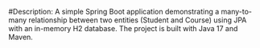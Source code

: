 #Description:
A simple Spring Boot application demonstrating a many-to-many relationship between two entities (Student and Course) using JPA with an in-memory H2 database. The project is built with Java 17 and Maven.


